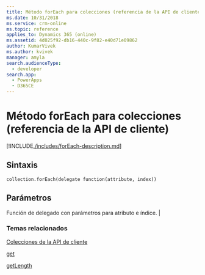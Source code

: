 ```yaml
---
title: Método forEach para colecciones (referencia de la API de cliente) en aplicaciones basadas en modelos | Microsoft Docs
ms.date: 10/31/2018
ms.service: crm-online
ms.topic: reference
applies_to: Dynamics 365 (online)
ms.assetid: 4d025f92-db16-440c-9f82-e40d71e09862
author: KumarVivek
ms.author: kvivek
manager: amyla
search.audienceType:
  - developer
search.app:
  - PowerApps
  - D365CE
---
```

# <a name="foreach-method-for-collections-client-api-reference"></a>Método forEach para colecciones (referencia de la API de cliente)



[!INCLUDE[./includes/forEach-description.md](./includes/forEach-description.md)]


## <a name="syntax"></a>Sintaxis

`collection.forEach(delegate function(attribute, index))`

## <a name="parameters"></a>Parámetros

Función de delegado con parámetros para atributo e índice. |

### <a name="related-topics"></a>Temas relacionados
[Colecciones de la API de cliente](../collections.md)

[get](get.md)

[getLength](getLength.md)



